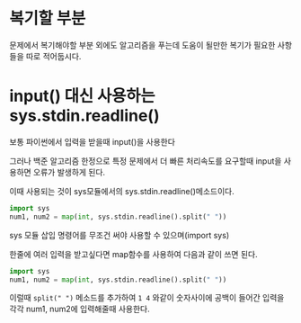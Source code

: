 # 복기할 부분
문제에서 복기해야할 부분 외에도 알고리즘을 푸는데 도움이 될만한 복기가 필요한 사항들을 따로 적어둡시다.

# input() 대신 사용하는 sys.stdin.readline()

보통 파이썬에서 입력을 받을때 input()을 사용한다

그러나 백준 알고리즘 한정으로 특정 문제에서 더 빠른 처리속도를 요구할때 input을 사용하면 오류가 발생하게 된다.

이때 사용되는 것이 sys모듈에서의 sys.stdin.readline()메소드이다.
```py
import sys
num1, num2 = map(int, sys.stdin.readline().split(" "))
```

sys 모듈 삽입 명령어를 무조건 써야 사용할 수 있으며(import sys)

한줄에 여러 입력을 받고싶다면 map함수를 사용하여 다음과 같이 쓰면 된다.

```py
import sys
num1, num2 = map(int, sys.stdin.readline().split(" "))
```
이럴때 `split(" ")` 메소드를 추가하여 `1 4` 와같이 숫자사이에 공백이 들어간 입력을 각각 num1, num2에 입력해줄때 사용한다.










